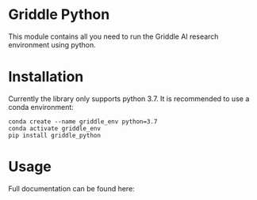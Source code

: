 # Griddle Python

This module contains all you need to run the Griddle AI research environment using python.

# Installation

Currently the library only supports python 3.7.
It is recommended to use a conda environment:

```
conda create --name griddle_env python=3.7
conda activate griddle_env
pip install griddle_python
```

# Usage

Full documentation can be found here:
